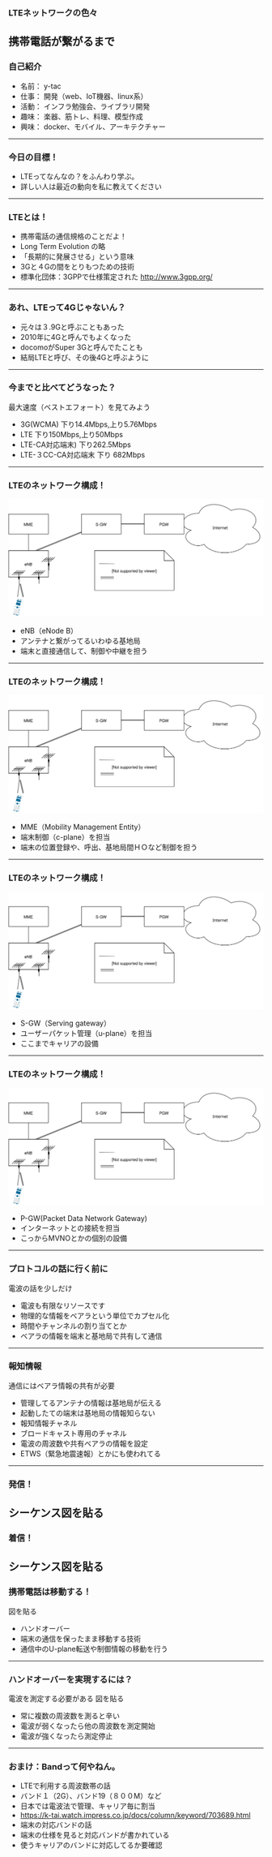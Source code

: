 ### LTEネットワークの色々
携帯電話が繋がるまで
---
### 自己紹介
- 名前： y-tac
- 仕事： 開発（web、IoT機器、linux系）
- 活動： インフラ勉強会、ライブラリ開発
- 趣味： 楽器、筋トレ、料理、模型作成
- 興味： docker、モバイル、アーキテクチャー
---
### 今日の目標！
- LTEってなんなの？をふんわり学ぶ。
- 詳しい人は最近の動向を私に教えてください
---
### LTEとは！
- 携帯電話の通信規格のことだよ！
 - Long Term Evolution の略
  - 「長期的に発展させる」という意味
  - 3Gと４Gの間をとりもつための技術
 - 標準化団体：3GPPで仕様策定された
   http://www.3gpp.org/
---
### あれ、LTEって4Gじゃないん？
- 元々は３.9Gと呼ぶこともあった
- 2010年に4Gと呼んでもよくなった
- docomoがSuper 3Gと呼んでたことも
 - 結局LTEと呼び、その後4Gと呼ぶように
---
### 今までと比べてどうなった？
最大速度（ベストエフォート）を見てみよう
- 3G(WCMA) 下り14.4Mbps,上り5.76Mbps
- LTE 下り150Mbps,上り50Mbps
- LTE-CA対応端末) 下り262.5Mbps
- LTE-３CC-CA対応端末 下り 682Mbps 
---
### LTEのネットワーク構成！
![alt](network.svg)
- eNB（eNode B）
 - アンテナと繋がってるいわゆる基地局
 - 端末と直接通信して、制御や中継を担う
---
### LTEのネットワーク構成！
![alt](network.svg)
- MME（Mobility Management Entity）
 - 端末制御（c-plane）を担当
 - 端末の位置登録や、呼出、基地局間ＨＯなど制御を担う
---
### LTEのネットワーク構成！
![alt](network.svg)
- S-GW（Serving gateway） 
 - ユーザーパケット管理（u-plane）を担当
 - ここまでキャリアの設備 
---
### LTEのネットワーク構成！
![alt](network.svg)
- P-GW(Packet Data Network Gateway)
 - インターネットとの接続を担当
 - こっからMVNOとかの個別の設備
---
### プロトコルの話に行く前に
電波の話を少しだけ
- 電波も有限なリソースです
- 物理的な情報をベアラという単位でカプセル化
 - 時間やチャンネルの割り当てとか
 - ベアラの情報を端末と基地局で共有して通信
---
### 報知情報
通信にはベアラ情報の共有が必要
- 管理してるアンテナの情報は基地局が伝える
 - 起動したての端末は基地局の情報知らない
- 報知情報チャネル
 - ブロードキャスト専用のチャネル
 - 電波の周波数や共有ベアラの情報を設定
 - ETWS（緊急地震速報）とかにも使われてる
---
### 発信！
シーケンス図を貼る
---
### 着信！
シーケンス図を貼る
---
### 携帯電話は移動する！
図を貼る
- ハンドオーバー
 - 端末の通信を保ったまま移動する技術
 - 通信中のU-plane転送や制御情報の移動を行う
---
### ハンドオーバーを実現するには？
電波を測定する必要がある
図を貼る
- 常に複数の周波数を測ると辛い
 - 電波が弱くなったら他の周波数を測定開始
 - 電波が強くなったら測定停止
---
### おまけ：Bandって何やねん。
- LTEで利用する周波数帯の話
 - バンド１（2G）、バンド19（８００M）など
 - 日本では電波法で管理、キャリア毎に割当
 - https://k-tai.watch.impress.co.jp/docs/column/keyword/703689.html
- 端末の対応バンドの話
 - 端末の仕様を見ると対応バンドが書かれている
 - 使うキャリアのバンドに対応してるか要確認
